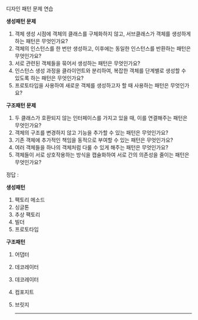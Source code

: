 디자인 패턴 문제 연습



**생성패턴 문제**

1. 객체 생성 시점에 객체의 클래스를 구체화하지 않고, 서브클래스가 객체를 생성하게 하는 패턴은 무엇인가요?
2. 객체의 인스턴스를 한 번만 생성하고, 이후에는 동일한 인스턴스를 반환하는 패턴은 무엇인가요?
3. 서로 관련된 객체들을 묶어서 생성하는 패턴은 무엇인가요?
4. 인스턴스 생성 과정을 클라이언트와 분리하여, 복잡한 객체를 단계별로 생성할 수 있도록 하는 패턴은 무엇인가요?
5. 프로토타입을 사용하여 새로운 객체를 생성하고자 할 때 사용하는 패턴은 무엇인가요?

**구조패턴 문제**

1. 두 클래스가 호환되지 않는 인터페이스를 가지고 있을 때, 이를 연결해주는 패턴은 무엇인가요?
2. 객체의 구조를 변경하지 않고 기능을 추가할 수 있는 패턴은 무엇인가요?
3. 기존 객체에 추가적인 책임을 동적으로 부여할 수 있는 패턴은 무엇인가요?
4. 여러 객체들을 하나의 객체처럼 다룰 수 있게 해주는 패턴은 무엇인가요?
5. 객체들이 서로 상호작용하는 방식을 캡슐화하여 서로 간의 의존성을 줄이는 패턴은 무엇인가요?

   

 정답 :
   
**생성패턴**
1. 팩토리 메소드
2. 싱글톤
3. 추상 팩토리
4. 빌더
5. 프로토타입

**구조패턴**
1. 어댑터
2. 데코레이터
3. 데코레이터
4. 컴포지트
5. 브릿지

   ---
